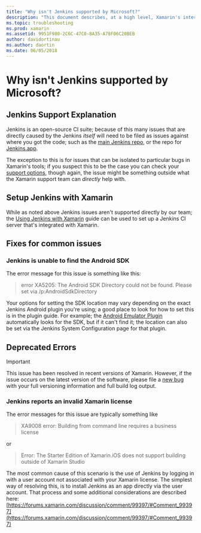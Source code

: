 ```yaml
---
title: "Why isn't Jenkins supported by Microsoft?"
description: "This document describes, at a high level, Xamarin's interaction with the Jenkins CI system. It also discusses a few common problems that come up when working with Jenkins."
ms.topic: troubleshooting
ms.prod: xamarin
ms.assetid: 9951F980-2C6C-47C0-8A35-A78F06C20BEB
author: davidortinau
ms.author: daortin
ms.date: 06/05/2018
---
```


# Why isn't Jenkins supported by Microsoft?

## Jenkins Support Explanation

Jenkins is an open-source CI suite; because of this many issues that are directly caused by the Jenkins *itself* will need to be filed as issues against where you got the code; such as the [main Jenkins repo](https://github.com/jenkinsci/jenkins), or the repo for [Jenkins.app](https://github.com/stisti/jenkins-app).

The exception to this is for issues that can be isolated to particular bugs in Xamarin's tools; if you suspect this to be the case you can check your [support options](~/cross-platform/troubleshooting/support-options.md), though again, the issue might be something outside what the Xamarin support team can *directly* help with.

## Setup Jenkins with Xamarin

While as noted above Jenkins issues aren't supported directly by our team; the [Using Jenkins with Xamarin](~/tools/ci/jenkins-walkthrough.md) guide can be used to set up a Jenkins CI server that's integrated with Xamarin.

## Fixes for common issues

### Jenkins is unable to find the Android SDK

The error message for this issue is something like this:

> error XA5205: The Android SDK Directory could not be found. Please set via /p:AndroidSdkDirectory

Your options for setting the SDK location may vary depending on the exact Jenkins Android plugin you're using; a good place to look for how to set this is in the plugin guide. For example; the [Android Emulator Plugin](https://wiki.jenkins-ci.org/display/JENKINS/Android+Emulator+Plugin#AndroidEmulatorPlugin-Systemconfiguration) automatically looks for the SDK, but if it can't find it; the location can also be set via the Jenkins System Configuration page for that plugin.

## Deprecated Errors

> [!IMPORTANT]
> This issue has been resolved in recent versions of Xamarin. However, if the issue occurs on the latest version of the software, please file a [new bug](~/cross-platform/troubleshooting/questions/howto-file-bug.md) with your full versioning information and full build log output.

### Jenkins reports an invalid Xamarin license
The error messages for this issue are typically something like

> XA9008 error: Building from command line requires a business license

or

> Error: The Starter Edition of Xamarin.iOS does not support building outside of Xamarin Studio

The most common cause of this scenario is the use of Jenkins by logging in with a user account not associated with your Xamarin license. The simplest way of resolving this, is to install Jenkins as an app directly via the user account. That process and some additional considerations are described here: [https://forums.xamarin.com/discussion/comment/99397/#Comment_99397](https://forums.xamarin.com/discussion/comment/99397/#Comment_99397)
